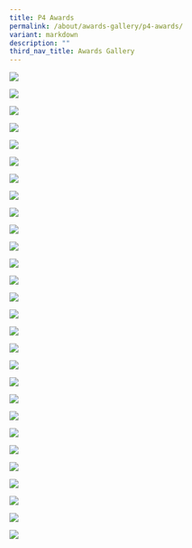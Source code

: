 ```yaml
---
title: P4 Awards
permalink: /about/awards-gallery/p4-awards/
variant: markdown
description: ""
third_nav_title: Awards Gallery
---
```

![](/images/2023_awards/P4_character_award.jpg)

![](/images/2023_awards/P4_clean_movement.JPG)

![](/images/2023_awards/P4_recycling_champ.JPG)

![](/images/2023_awards/P4_talent_award.jpg)

![](/images/2023_awards/P4Str_star_learner.jpg)

![](/images/2023_awards/P4Str_english_gem.jpg)

![](/images/2023_awards/P4Str_maths_gem.jpg)

![](/images/2023_awards/P4Str_science_gem.jpg)

![](/images/2023_awards/P4P_star_learner.jpg)

![](/images/2023_awards/P4P_english_gem.jpg)

![](/images/2023_awards/P4P_maths_gem.jpg)

![](/images/2023_awards/P4P_science_gem.jpg)

![](/images/2023_awards/P4A_star_learner.jpg)

![](/images/2023_awards/P4A_english_gem.jpg)

![](/images/2023_awards/P4A_maths_gem.jpg)

![](/images/2023_awards/P4A_science_gem.jpg)

![](/images/2023_awards/P4R_star_learner.jpg)

![](/images/2023_awards/P4R_english_gem.jpg)

![](/images/2023_awards/P4R_maths_gem.jpg)

![](/images/2023_awards/P4R_science_gem.jpg)

![](/images/2023_awards/P4K_star_learner.jpg)

![](/images/2023_awards/P4K_english_gem.jpg)

![](/images/2023_awards/P4K_maths_gem.jpg)

![](/images/2023_awards/P4K_science_gem.jpg)

![](/images/2023_awards/P4Si_star_learner.jpg)

![](/images/2023_awards/P4Sienglish_gem.jpg)

![](/images/2023_awards/P4Si_maths_gem.jpg)

![](/images/2023_awards/P4Si_science_gem.jpg)